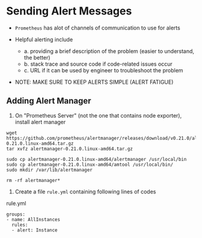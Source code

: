 # Sending Alert Messages

- `Prometheus` has alot of channels of communication to use for alerts

- Helpful alerting include
    - a. providing a brief description of the problem (easier to understand, the better)
    - b. stack trace and source code if code-related issues occur
    - c. URL if it can be used by engineer to troubleshoot the problem

- NOTE: MAKE SURE TO KEEP ALERTS SIMPLE (ALERT FATIGUE)

## Adding Alert Manager

1. On "Prometheus Server" (not the one that contains node exporter), install alert manager

```
wget https://github.com/prometheus/alertmanager/releases/download/v0.21.0/alertmanager-0.21.0.linux-amd64.tar.gz
tar xvfz alertmanager-0.21.0.linux-amd64.tar.gz

sudo cp alertmanager-0.21.0.linux-amd64/alertmanager /usr/local/bin
sudo cp alertmanager-0.21.0.linux-amd64/amtool /usr/local/bin/
sudo mkdir /var/lib/alertmanager

rm -rf alertmanager*
```

1. Create a file `rule.yml` containing following lines of codes

rule.yml
```
groups:
- name: AllInstances
  rules:
  - alert: Instance  
```

